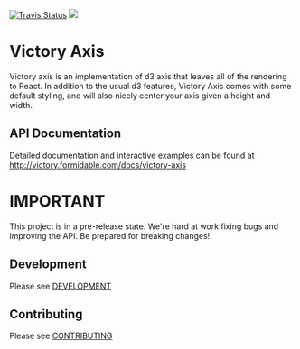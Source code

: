 [![Travis Status][trav_img]][trav_site]
![](https://badge-size.herokuapp.com/FormidableLabs/victory-axis/master/dist/victory-axis.js.svg?compression=gzip)

Victory Axis
=============

Victory axis is an implementation of d3 axis that leaves all of the rendering to React. In addition to the usual d3 features, Victory Axis comes with some default styling, and will also nicely center your axis given a height and width.

API Documentation
-----------------

Detailed documentation and interactive examples can be found at http://victory.formidable.com/docs/victory-axis

IMPORTANT
=========

This project is in a pre-release state. We're hard at work fixing bugs and improving the API. Be prepared for breaking changes!

## Development

Please see [DEVELOPMENT](https://github.com/FormidableLabs/builder-victory-component/blob/master/dev/DEVELOPMENT.md)

## Contributing

Please see [CONTRIBUTING](https://github.com/FormidableLabs/builder-victory-component/blob/master/dev/CONTRIBUTING.md)

[trav_img]: https://api.travis-ci.org/FormidableLabs/victory-axis.svg
[trav_site]: https://travis-ci.org/FormidableLabs/victory-axis
